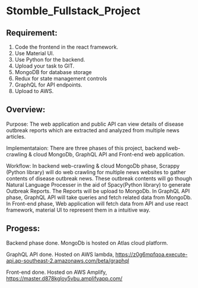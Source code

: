 # Stomble_Fullstack_Project


## Requirement:
1. Code the frontend in the react framework.
2. Use Material UI.
3. Use Python for the backend.
4. Upload your task to GIT. 
5. MongoDB for database storage
6. Redux for state management controls
7. GraphQL for API endpoints.
8. Upload to AWS.


## Overview:
Purpose: The web application and public API can view details of disease outbreak reports which are extracted and analyzed from multiple news articles.

Implementataion: There are three phases of this project, backend web-crawling & cloud MongoDb, GraphQL API and Front-end web application.

Workflow: 
    In backend web-crawling & cloud MongoDb phase, Scrappy (Python library) will do web crawling for multiple news websites to gather contents of disease outbreak news. These outbreak contents will go though Natural Language Processer in the aid of Spacy(Python library) to generate Outbreak Reports. The Reports will be upload to MongoDb. 
    In GraphQL API phase, GraphQL API will take queries and fetch related data from MongoDb.
    In Front-end phase, Web application will fetch data from API and use react framework, material UI to represent them in a intuitive way.
    
## Progess:

Backend phase done. MongoDb is hosted on Atlas cloud platform.

GraphQL API done. Hosted on AWS lambda, https://z0g6mpfqoa.execute-api.ap-southeast-2.amazonaws.com/beta/graphql

Front-end done. Hosted on AWS Amplify, https://master.d878kgloy5vbu.amplifyapp.com/
